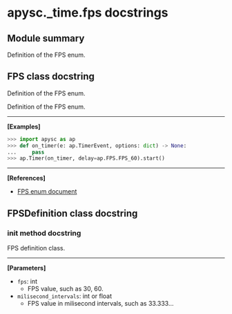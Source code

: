 # apysc._time.fps docstrings

## Module summary

Definition of the FPS enum.

## FPS class docstring

Definition of the FPS enum.

Definition of the FPS enum.<hr>

**[Examples]**

```py
>>> import apysc as ap
>>> def on_timer(e: ap.TimerEvent, options: dict) -> None:
...     pass
>>> ap.Timer(on_timer, delay=ap.FPS.FPS_60).start()
```

<hr>

**[References]**

- [FPS enum document](https://simon-ritchie.github.io/apysc/fps.html)

## FPSDefinition class docstring



### __init__ method docstring

FPS definition class.<hr>

**[Parameters]**

- `fps`: int
  - FPS value, such as 30, 60.
- `milisecond_intervals`: int or float
  - FPS value in milisecond intervals, such as 33.333...